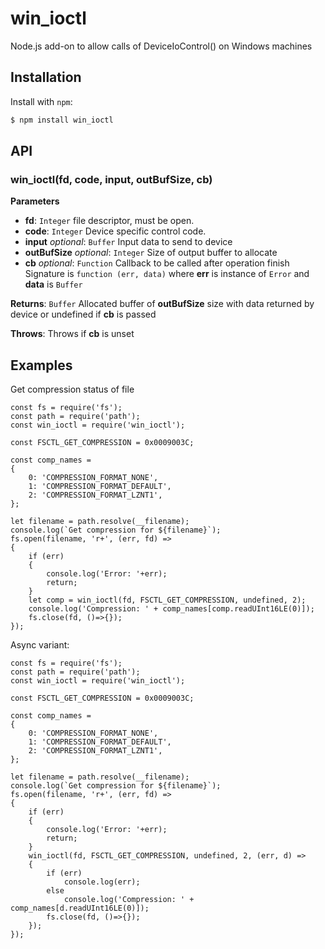 win_ioctl
==========

Node.js add-on to allow calls of DeviceIoControl() on Windows machines

Installation
------------

Install with `npm`:

``` bash
$ npm install win_ioctl
```

API
--------

### win_ioctl(fd, code, input, outBufSize, cb)
**Parameters**
- **fd**: `Integer` file descriptor, must be open.
- **code**: `Integer` Device specific control code.
- **input** *optional*: `Buffer` Input data to send to device
- **outBufSize** *optional*: `Integer` Size of output buffer to allocate
- **cb** *optional*: `Function` Callback to be called after operation finish
Signature is `function (err, data)` where **err** is instance of `Error` and **data** is `Buffer`

**Returns**: `Buffer` Allocated buffer of **outBufSize** size with data returned by device or undefined if **cb** is passed

**Throws**: Throws if **cb** is unset

Examples
--------

Get compression status of file

```
const fs = require('fs');
const path = require('path');
const win_ioctl = require('win_ioctl');

const FSCTL_GET_COMPRESSION = 0x0009003C;

const comp_names =
{
    0: 'COMPRESSION_FORMAT_NONE',
    1: 'COMPRESSION_FORMAT_DEFAULT',
    2: 'COMPRESSION_FORMAT_LZNT1',
};

let filename = path.resolve(__filename);
console.log(`Get compression for ${filename}`);
fs.open(filename, 'r+', (err, fd) =>
{
    if (err)
    {
        console.log('Error: '+err);
        return;
    }
    let comp = win_ioctl(fd, FSCTL_GET_COMPRESSION, undefined, 2);
    console.log('Compression: ' + comp_names[comp.readUInt16LE(0)]);
    fs.close(fd, ()=>{});
});

```

Async variant:

```
const fs = require('fs');
const path = require('path');
const win_ioctl = require('win_ioctl');

const FSCTL_GET_COMPRESSION = 0x0009003C;

const comp_names =
{
    0: 'COMPRESSION_FORMAT_NONE',
    1: 'COMPRESSION_FORMAT_DEFAULT',
    2: 'COMPRESSION_FORMAT_LZNT1',
};

let filename = path.resolve(__filename);
console.log(`Get compression for ${filename}`);
fs.open(filename, 'r+', (err, fd) =>
{
    if (err)
    {
        console.log('Error: '+err);
        return;
    }
    win_ioctl(fd, FSCTL_GET_COMPRESSION, undefined, 2, (err, d) =>
    {
        if (err)
            console.log(err);
        else
            console.log('Compression: ' + comp_names[d.readUInt16LE(0)]);
        fs.close(fd, ()=>{});
    });
});

```